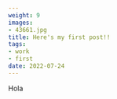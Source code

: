 ```yaml
---
weight: 9
images:
- 43661.jpg
title: Here's my first post!!
tags:
- work
- first
date: 2022-07-24
---
```


Hola